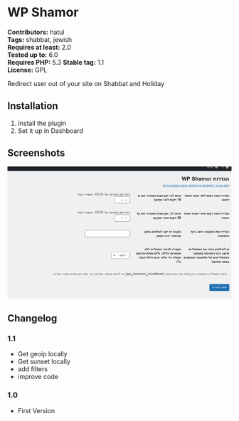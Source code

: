 # WP Shamor #
**Contributors:** hatul  
**Tags:** shabbat, jewish  
**Requires at least:** 2.0  
**Tested up to:** 6.0  
**Requires PHP:** 5.3
**Stable tag:** 1.1  
**License:** GPL  

Redirect user out of your site on Shabbat and Holiday

## Installation ##
1. Install the plugin
2. Set it up in Dashboard

## Screenshots ##
![Dashboard](https://raw.githubusercontent.com/amiad/wp-shamor/master/screenshot-1.png)


## Changelog ##
### 1.1 ###
* Get geoip locally
* Get sunset locally
* add filters
* improve code
### 1.0 ###
* First Version
